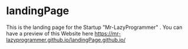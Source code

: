 # landingPage
This is the landing page for the Startup "Mr-LazyProgrammer" .
You can have a preview of this Website here https://mr-lazyprogrammer.github.io/landingPage.github.io/
